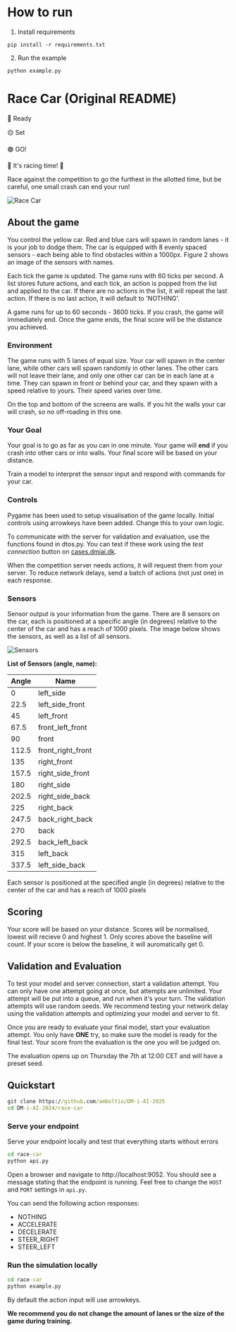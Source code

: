 # How to run

1. Install requirements
```
pip install -r requirements.txt
```

2. Run the example
```
python example.py
```

# Race Car (Original README)

🔴 Ready

🟡 Set

🟢 GO! 

🏁 It's racing time! 🏁 

Race against the competition to go the furthest in the allotted time, but be careful, one small crash can end your run!

![Race Car](../images/race_car_intro.png)

## About the game
You control the yellow car. Red and blue cars will spawn in random lanes - it is your job to dodge them. The car is equipped with 8 evenly spaced sensors - each being able to find obstacles within a 1000px. Figure 2 shows an image of the sensors with names.

Each tick the game is updated. The game runs with 60 ticks per second. A list stores future actions, and each tick, an action is popped from the list and applied to the car. If there are no actions in the list, it will repeat the last action. If there is no last action, it will default to 'NOTHING'. 

A game runs for up to 60 seconds - 3600 ticks. If you crash, the game will immediately end. Once the game ends, the final score will be the distance you achieved. 

### Environment
The game runs with 5 lanes of equal size. Your car will spawn in the center lane, while other cars will spawn randomly in other lanes. The other cars will not leave their lane, and only one other car can be in each lane at a time. They can spawn in front or behind your car, and they spawn with a speed relative to yours. Their speed varies over time. 

On the top and bottom of the screens are walls. If you hit the walls your car will crash, so no off-roading in this one. 

### Your Goal

Your goal is to go as far as you can in one minute. Your game will **end** if you crash into other cars or into walls. Your final score will be based on your distance.

Train a model to interpret the sensor input and respond with commands for your car.

### Controls

Pygame has been used to setup visualisation of the game locally. Initial controls using arrowkeys have been added. Change this to your own logic. 

To communicate with the server for validation and evaluation, use the functions found in dtos.py. You can test if these work using the *test connection* button on [cases.dmiai.dk](https://cases.dmiai.dk). 

When the competition server needs actions, it will request them from your server. To reduce network delays, send a batch of actions (not just one) in each response.


### Sensors

Sensor output is your information from the game. There are 8 sensors on the car, each is positioned at a specific angle (in degrees) relative to the center of the car and has a reach of 1000 pixels. The image below shows the sensors, as well as a list of all sensors.

![Sensors](../images/race_car_sensors.png)

**List of Sensors (angle, name):**

| Angle   | Name               |
|---------|--------------------|
| 0       | left_side          |
| 22.5    | left_side_front    |
| 45      | left_front         |
| 67.5    | front_left_front   |
| 90      | front              |
| 112.5   | front_right_front  |
| 135     | right_front        |
| 157.5   | right_side_front   |
| 180     | right_side         |
| 202.5   | right_side_back    |
| 225     | right_back         |
| 247.5   | back_right_back    |
| 270     | back               |
| 292.5   | back_left_back     |
| 315     | left_back          |
| 337.5   | left_side_back     |

Each sensor is positioned at the specified angle (in degrees) relative to the center of the car and has a reach of 1000 pixels

## Scoring

Your score will be based on your distance. Scores will be normalised, lowest will recieve 0 and highest 1. Only scores above the baseline will count. If your score is below the baseline, it will auromatically get 0. 

## Validation and Evaluation
To test your model and server connection, start a validation attempt. You can only have one attempt going at once, but attempts are unlimited. Your attempt will be put into a queue, and run when it's your turn. The validation attempts will use random seeds. We recommend testing your network delay using the validation attempts and optimizing your model and server to fit. 

Once you are ready to evaluate your final model, start your evaluation attempt. You only have **ONE** try, so make sure the model is ready for the final test. Your score from the evaluation is the one you will be judged on. 

The evaluation opens up on Thursday the 7th at 12:00 CET and will have a preset seed.

## Quickstart

```cmd
git clone https://github.com/amboltio/DM-i-AI-2025
cd DM-i-AI-2024/race-car
```


### Serve your endpoint
Serve your endpoint locally and test that everything starts without errors

```cmd
cd race-car
python api.py
```
Open a browser and navigate to http://localhost:9052. You should see a message stating that the endpoint is running. 
Feel free to change the `HOST` and `PORT` settings in `api.py`. 

You can send the following action responses:
- NOTHING
- ACCELERATE
- DECELERATE
- STEER_RIGHT
- STEER_LEFT

### Run the simulation locally
```cmd
cd race-car
python example.py
```
By default the action input will use arrowkeys. 


**We recommend you do not change the amount of lanes or the size of the game during training.**
